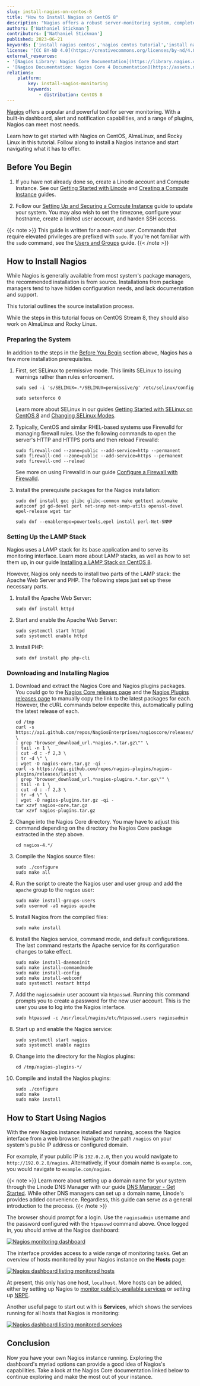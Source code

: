 ```yaml
---
slug: install-nagios-on-centos-8
title: "How to Install Nagios on CentOS 8"
description: "Nagios offers a robust server-monitoring system, complete with built-in interface and alert system. Learn how to install Nagios on your CentOS 8 and similar systems."
authors: ['Nathaniel Stickman']
contributors: ['Nathaniel Stickman']
published: 2023-06-21
keywords: ['install nagios centos','nagios centos tutorial','install nagios on rocky linux']
license: '[CC BY-ND 4.0](https://creativecommons.org/licenses/by-nd/4.0)'
external_resources:
- '[Nagios Library: Nagios Core Documentation](https://library.nagios.com/library/products/nagios-core/documentation/)'
- '[Nagios Documentation: Nagios Core 4 Documentation](https://assets.nagios.com/downloads/nagioscore/docs/nagioscore/4/en/)'
relations:
    platform:
        key: install-nagios-monitoring
        keywords:
            - distribution: CentOS 8
---
```


[Nagios](https://www.nagios.com/products/nagios-core/) offers a popular and powerful tool for server monitoring. With a built-in dashboard, alert and notification capabilities, and a range of plugins, Nagios can meet most needs.

Learn how to get started with Nagios on CentOS, AlmaLinux, and Rocky Linux in this tutorial. Follow along to install a Nagios instance and start navigating what it has to offer.

## Before You Begin

1. If you have not already done so, create a Linode account and Compute Instance. See our [Getting Started with Linode](/docs/products/platform/get-started/) and [Creating a Compute Instance](/docs/products/compute/compute-instances/guides/create/) guides.

1. Follow our [Setting Up and Securing a Compute Instance](/docs/products/compute/compute-instances/guides/set-up-and-secure/) guide to update your system. You may also wish to set the timezone, configure your hostname, create a limited user account, and harden SSH access.

{{< note >}}
This guide is written for a non-root user. Commands that require elevated privileges are prefixed with `sudo`. If you’re not familiar with the `sudo` command, see the [Users and Groups](/docs/guides/linux-users-and-groups/) guide.
{{< /note >}}

## How to Install Nagios

While Nagios is generally available from most system's package managers, the recommended installation is from source. Installations from package managers tend to have hidden configuration needs, and lack documentation and support.

This tutorial outlines the source installation process.

While the steps in this tutorial focus on CentOS Stream 8, they should also work on AlmaLinux and Rocky Linux.

### Preparing the System

In addition to the steps in the [Before You Begin](/docs/guides/install-nagios-on-centos-8/#before-you-begin) section above, Nagios has a few more installation prerequisites.

1.  First, set SELinux to permissive mode. This limits SELinux to issuing warnings rather than rules enforcement.

    ```command
    sudo sed -i 's/SELINUX=.*/SELINUX=permissive/g' /etc/selinux/config
    ```

    ```command
    sudo setenforce 0
    ```

    Learn more about SELinux in our guides [Getting Started with SELinux on CentOS 8](/docs/guides/a-beginners-guide-to-selinux-on-centos-8/) and [Changing SELinux Modes](/docs/guides/how-to-change-selinux-modes/).

1.  Typically, CentOS and similar RHEL-based systems use Firewalld for managing firewall rules. Use the following commands to open the server's HTTP and HTTPS ports and then reload Firewalld:

    ```command
    sudo firewall-cmd --zone=public --add-service=http --permanent
    sudo firewall-cmd --zone=public --add-service=https --permanent
    sudo firewall-cmd --reload
    ```

    See more on using Firewalld in our guide [Configure a Firewall with Firewalld](/docs/guides/introduction-to-firewalld-on-centos/).

1.  Install the prerequisite packages for the Nagios installation:

    ```command
    sudo dnf install gcc glibc glibc-common make gettext automake autoconf gd gd-devel perl net-snmp net-snmp-utils openssl-devel epel-release wget tar
    ```

    ```command
    sudo dnf --enablerepo=powertools,epel install perl-Net-SNMP
    ```

### Setting Up the LAMP Stack

Nagios uses a LAMP stack for its base application and to serve its monitoring interface. Learn more about LAMP stacks, as well as how to set them up, in our guide [Installing a LAMP Stack on CentOS 8](/docs/guides/how-to-install-a-lamp-stack-on-centos-8/).

However, Nagios only needs to install two parts of the LAMP stack: the Apache Web Server and PHP. The following steps just set up these necessary parts.

1.  Install the Apache Web Server:

    ```command
    sudo dnf install httpd
    ```

1.  Start and enable the Apache Web Server:

    ```command
    sudo systemctl start httpd
    sudo systemctl enable httpd
    ```

1.  Install PHP:

    ```command
    sudo dnf install php php-cli
    ```

### Downloading and Installing Nagios

1.  Download and extract the Nagios Core and Nagios plugins packages. You could go to the [Nagios Core releases page](https://github.com/NagiosEnterprises/nagioscore/releases/latest) and the [Nagios Plugins releases page](https://github.com/nagios-plugins/nagios-plugins/releases/latest) to manually copy the link to the latest packages for each. However, the cURL commands below expedite this, automatically pulling the latest release of each.

    ```command
    cd /tmp
    curl -s https://api.github.com/repos/NagiosEnterprises/nagioscore/releases/latest \
    | grep "browser_download_url.*nagios.*.tar.gz\"" \
    | tail -n 1 \
    | cut -d : -f 2,3 \
    | tr -d \" \
    | wget -O nagios-core.tar.gz -qi -
    curl -s https://api.github.com/repos/nagios-plugins/nagios-plugins/releases/latest \
    | grep "browser_download_url.*nagios-plugins.*.tar.gz\"" \
    | tail -n 1 \
    | cut -d : -f 2,3 \
    | tr -d \" \
    | wget -O nagios-plugins.tar.gz -qi -
    tar xzvf nagios-core.tar.gz
    tar xzvf nagios-plugins.tar.gz
    ```

1.  Change into the Nagios Core directory. You may have to adjust this command depending on the directory the Nagios Core package extracted in the step above.

    ```command
    cd nagios-4.*/
    ```

1.  Compile the Nagios source files:

    ```command
    sudo ./configure
    sudo make all
    ```

1.  Run the script to create the Nagios user and user group and add the `apache` group to the `nagios` user:

    ```command
    sudo make install-groups-users
    sudo usermod -aG nagios apache
    ```

1.  Install Nagios from the compiled files:

    ```command
    sudo make install
    ```

1.  Install the Nagios service, command mode, and default configurations. The last command restarts the Apache service for its configuration changes to take effect.

    ```command
    sudo make install-daemoninit
    sudo make install-commandmode
    sudo make install-config
    sudo make install-webconf
    sudo systemctl restart httpd
    ```

1.  Add the `nagiosadmin` user account via `htpasswd`. Running this command prompts you to create a password for the new user account. This is the user you use to log into the Nagios interface.

    ```command
    sudo htpasswd -c /usr/local/nagios/etc/htpasswd.users nagiosadmin
    ```

1.  Start up and enable the Nagios service:

    ```command
    sudo systemctl start nagios
    sudo systemctl enable nagios
    ```

1.  Change into the directory for the Nagios plugins:

    ```command
    cd /tmp/nagios-plugins-*/
    ```

1.  Compile and install the Nagios plugins:

    ```command
    sudo ./configure
    sudo make
    sudo make install
    ```

## How to Start Using Nagios

With the new Nagios instance installed and running, access the Nagios interface from a web browser. Navigate to the path `/nagios` on your system's public IP address or configured domain.

For example, if your public IP is `192.0.2.0`, then you would navigate to `http://192.0.2.0/nagios`. Alternatively, if your domain name is `example.com`, you would navigate to `example.com/nagios`.

{{< note >}}
Learn more about setting up a domain name for your system through the Linode DNS Manager with our guide [DNS Manager - Get Started](/docs/products/networking/dns-manager/get-started/). While other DNS managers can set up a domain name, Linode's provides added convenience. Regardless, this guide can serve as a general introduction to the process.
{{< /note >}}

The browser should prompt for a login. Use the `nagiosadmin` username and the password configured with the `htpasswd` command above. Once logged in, you should arrive at the Nagios dashboard:

[![Nagios monitoring dashboard](nagios-dashboard_small.png)](nagios-dashboard.png)

The interface provides access to a wide range of monitoring tasks. Get an overview of hosts monitored by your Nagios instance on the **Hosts** page:

[![Nagios dashboard listing monitored hosts](nagios-hosts_small.png)](nagios-hosts.png)

At present, this only has one host, `localhost`. More hosts can be added, either by setting up Nagios to [monitor publicly-available services](https://assets.nagios.com/downloads/nagioscore/docs/nagioscore/4/en/monitoring-publicservices.html) or setting up [NRPE](https://assets.nagios.com/downloads/nagioscore/docs/nagioscore/4/en/monitoring-linux.html).

Another useful page to start out with is **Services**, which shows the services running for all hosts that Nagios is monitoring:

[![Nagios dashboard listing monitored services](nagios-services_small.png)](nagios-services.png)

## Conclusion

Now you have your own Nagios instance running. Exploring the dashboard's myriad options can provide a good idea of Nagios's capabilities. Take a look at the Nagios Core documentation linked below to continue exploring and make the most out of your instance.